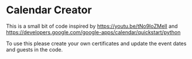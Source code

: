 # Calendar Creator

This is a small bit of code inspired by https://youtu.be/tNo9IoZMelI and https://developers.google.com/google-apps/calendar/quickstart/python

To use this please create your own certificates and update the event dates and guests in the code. 

